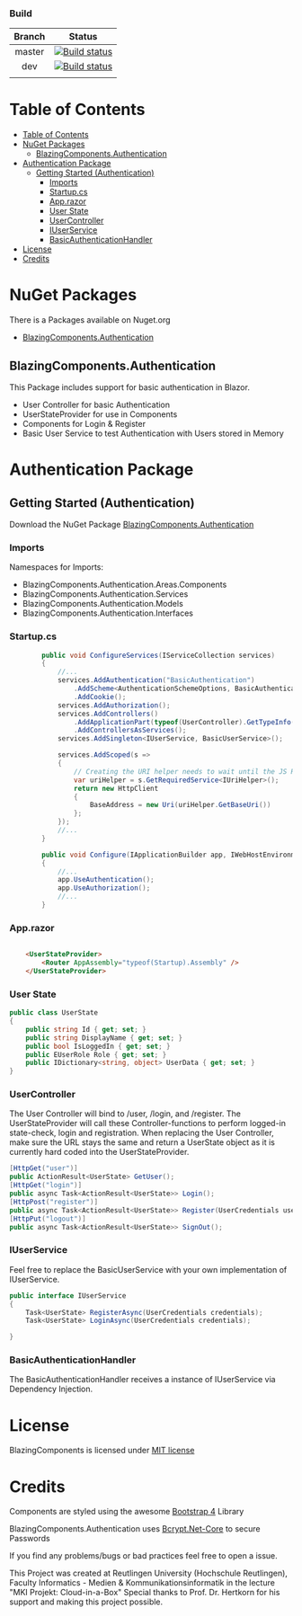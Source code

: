 
### Build

| Branch | Status                                                                                                                                                                                                                   |
| :----: | ------------------------------------------------------------------------------------------------------------------------------------------------------------------------------------------------------------------------ |
| master | [![Build status](https://dev.azure.com/InsiteMichael/Blazing%20Components/_apis/build/status/Blazing%20Components%20Master%20CI)](https://dev.azure.com/InsiteMichael/Blazing%20Components/_build/latest?definitionId=2) |
|  dev   | [![Build status](https://dev.azure.com/InsiteMichael/Blazing%20Components/_apis/build/status/Blazing%20Components%20DevBuild)](https://dev.azure.com/InsiteMichael/Blazing%20Components/_build/latest?definitionId=3)    |
|        |                                                                                                                                                                                                                          |


# Table of Contents
- [Table of Contents](#Table-of-Contents)
- [NuGet Packages](#NuGet-Packages)
  - [BlazingComponents.Authentication](#BlazingComponentsAuthentication)
- [Authentication Package](#Authentication-Package)
  - [Getting Started (Authentication)](#Getting-Started-Authentication)
    - [Imports](#Imports)
    - [Startup.cs](#Startupcs)
    - [App.razor](#Apprazor)
    - [User State](#User-State)
    - [UserController](#UserController)
    - [IUserService](#IUserService)
    - [BasicAuthenticationHandler](#BasicAuthenticationHandler)
- [License](#License)
- [Credits](#Credits)

# NuGet Packages
There is a Packages available on Nuget.org

- [BlazingComponents.Authentication](https://www.nuget.org/packages/BlazingComponents.Authentication/)

## BlazingComponents.Authentication
This Package includes support for basic authentication in Blazor.
- User Controller for basic Authentication
- UserStateProvider for use in Components
- Components for Login & Register
- Basic User Service to test Authentication with Users stored in Memory
  
# Authentication Package

## Getting Started (Authentication)

Download the NuGet Package [BlazingComponents.Authentication](https://www.nuget.org/packages/BlazingComponents.Authentication/)

### Imports
Namespaces for Imports:
- BlazingComponents.Authentication.Areas.Components
- BlazingComponents.Authentication.Services
- BlazingComponents.Authentication.Models
- BlazingComponents.Authentication.Interfaces

### Startup.cs
``` c#
        public void ConfigureServices(IServiceCollection services)
        {
            //...
            services.AddAuthentication("BasicAuthentication")
                .AddScheme<AuthenticationSchemeOptions, BasicAuthenticationHandler>("BasicAuthentication", null)
                .AddCookie();
            services.AddAuthorization();
            services.AddControllers()
                .AddApplicationPart(typeof(UserController).GetTypeInfo().Assembly)
                .AddControllersAsServices();
            services.AddSingleton<IUserService, BasicUserService>();

            services.AddScoped(s =>
            {
                // Creating the URI helper needs to wait until the JS Runtime is initialized, so defer it.
                var uriHelper = s.GetRequiredService<IUriHelper>();
                return new HttpClient
                {
                    BaseAddress = new Uri(uriHelper.GetBaseUri())
                };
            });
            //...
        }

        public void Configure(IApplicationBuilder app, IWebHostEnvironment env)
        {
            //...
            app.UseAuthentication();
            app.UseAuthorization();
            //...
        }
```

### App.razor
``` html

    <UserStateProvider>
        <Router AppAssembly="typeof(Startup).Assembly" />
    </UserStateProvider>
```

### User State
``` c#
public class UserState
{
    public string Id { get; set; }
    public string DisplayName { get; set; }
    public bool IsLoggedIn { get; set; }
    public EUserRole Role { get; set; }
    public IDictionary<string, object> UserData { get; set; }
}
```


### UserController
The User Controller will bind to <baseurl>/user, <baseurl>/login, and <baseurl>/register. 
The UserStateProvider will call these Controller-functions to perform logged-in state-check, login and registration.
When replacing the User Controller, make sure the URL stays the same and return a UserState object as it is currently hard coded into the UserStateProvider.
``` c#
[HttpGet("user")]
public ActionResult<UserState> GetUser();
[HttpGet("login")]
public async Task<ActionResult<UserState>> Login();
[HttpPost("register")]
public async Task<ActionResult<UserState>> Register(UserCredentials userCredentials);
[HttpPut("logout")]
public async Task<ActionResult<UserState>> SignOut();
```


### IUserService
Feel free to replace the BasicUserService with your own implementation of IUserService.
``` c#
public interface IUserService
{
    Task<UserState> RegisterAsync(UserCredentials credentials);
    Task<UserState> LoginAsync(UserCredentials credentials);

}
```
### BasicAuthenticationHandler
The BasicAuthenticationHandler receives a instance of IUserService via Dependency Injection.


# License

BlazingComponents is licensed under [MIT license](http://www.opensource.org/licenses/mit-license.php)


# Credits

Components are styled using the awesome [Bootstrap 4](https://getbootstrap.com/docs/4.0/getting-started/introduction/) Library

BlazingComponents.Authentication uses [Bcrypt.Net-Core](https://github.com/neoKushan/BCrypt.Net-Core) to secure Passwords

If you find any problems/bugs or bad practices feel free to open a issue.

This Project was created at Reutlingen University (Hochschule Reutlingen), Faculty Informatics - Medien & Kommunikationsinformatik in the lecture "MKI Projekt: Cloud-in-a-Box"
Special thanks to Prof. Dr. Hertkorn for his support and making this project possible. 